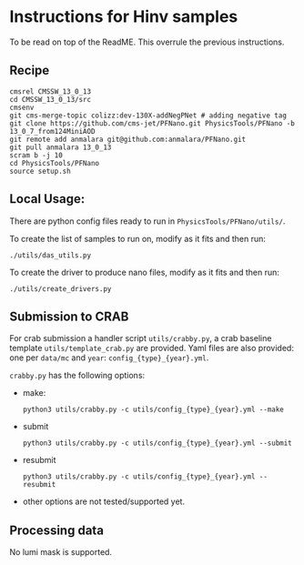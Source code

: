 # Instructions for Hinv samples

To be read on top of the ReadME.
This overrule the previous instructions.

## Recipe


```
cmsrel CMSSW_13_0_13
cd CMSSW_13_0_13/src
cmsenv
git cms-merge-topic colizz:dev-130X-addNegPNet # adding negative tag
git clone https://github.com/cms-jet/PFNano.git PhysicsTools/PFNano -b 13_0_7_from124MiniAOD
git remote add anmalara git@github.com:anmalara/PFNano.git
git pull anmalara 13_0_13
scram b -j 10
cd PhysicsTools/PFNano
source setup.sh
```

## Local Usage:

There are python config files ready to run in `PhysicsTools/PFNano/utils/`.

To create the list of samples to run on, modify as it fits and then run:
```
./utils/das_utils.py
```

To create the driver to produce nano files, modify as it fits and then run:
```
./utils/create_drivers.py
```


## Submission to CRAB

For crab submission a handler script `utils/crabby.py`, a crab baseline template `utils/template_crab.py` are provided. Yaml files are also provided: one per `data/mc` and `year`: `config_{type}_{year}.yml`.

`crabby.py` has the following options:
- make:
  ```
  python3 utils/crabby.py -c utils/config_{type}_{year}.yml --make
  ```
- submit
  ```
  python3 utils/crabby.py -c utils/config_{type}_{year}.yml --submit
  ```
- resubmit
  ```
  python3 utils/crabby.py -c utils/config_{type}_{year}.yml --resubmit
  ```
- other options are not tested/supported yet.


## Processing data

No lumi mask is supported.
